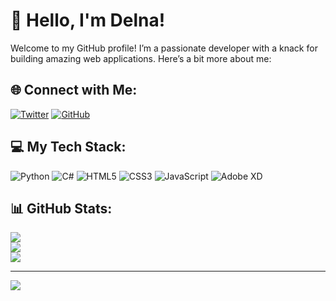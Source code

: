 # 👋 Hello, I'm Delna!

Welcome to my GitHub profile! I’m a passionate developer with a knack for building amazing web applications. Here’s a bit more about me:

## 🌐 Connect with Me: 
[![Twitter](https://img.shields.io/badge/Twitter-%231DA1F2.svg?logo=twitter&logoColor=white)](https://x.com/deligeo)
[![GitHub](https://img.shields.io/badge/GitHub-%23121011.svg?logo=github&logoColor=white)](https://github.com/yourusername)

## 💻 My Tech Stack:
![Python](https://img.shields.io/badge/python-%2314354C.svg?style=for-the-badge&logo=python&logoColor=white) 
![C#](https://img.shields.io/badge/csharp-%23239120.svg?style=for-the-badge&logo=csharp&logoColor=white) 
![HTML5](https://img.shields.io/badge/html5-%23E34F26.svg?style=for-the-badge&logo=html5&logoColor=white) 
![CSS3](https://img.shields.io/badge/css3-%231572B6.svg?style=for-the-badge&logo=css3&logoColor=white) 
![JavaScript](https://img.shields.io/badge/javascript-%23323330.svg?style=for-the-badge&logo=javascript&logoColor=%23F7DF1E)
![Adobe XD](https://img.shields.io/badge/Adobe%20XD-470137?style=for-the-badge&logo=Adobe%20XD&logoColor=#FF61F6)

## 📊 GitHub Stats:
<div style="color: #FFD700;">
    <img src="https://github-readme-stats.vercel.app/api?username=yourusername&show_icons=true&theme=radical" /><br/>
    <img src="https://github-readme-streak-stats.herokuapp.com/?user=yourusername&theme=radical" /><br/>
    <img src="https://github-readme-stats.vercel.app/api/top-langs/?username=yourusername&theme=radical&layout=compact" />
</div>

---
<div style="color: #FFD700;">
    <a href="https://visitcount.itsvg.in">
        <img src="https://visitcount.itsvg.in/api?id=yourusername&icon=0&color=3" style="color: #FFD700;" />
    </a>
</div>
